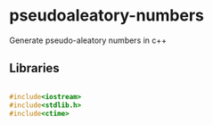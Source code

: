 # pseudoaleatory-numbers
Generate pseudo-aleatory numbers in c++

## Libraries

```c++

#include<iostream>
#include<stdlib.h>
#include<ctime>
```


